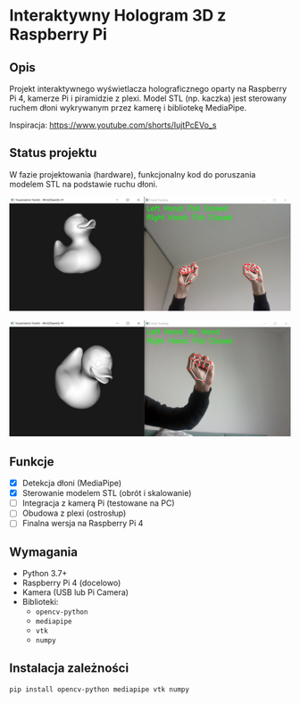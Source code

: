 # Interaktywny Hologram 3D z Raspberry Pi

## Opis
Projekt interaktywnego wyświetlacza holograficznego oparty na Raspberry Pi 4, kamerze Pi i piramidzie z plexi. Model STL (np. kaczka) jest sterowany ruchem dłoni wykrywanym przez kamerę i bibliotekę MediaPipe.

Inspiracja: https://www.youtube.com/shorts/IujtPcEVo_s

## Status projektu
W fazie projektowania (hardware), funkcjonalny kod do poruszania modelem STL na podstawie ruchu dłoni.

<p align="center">
  <img src="image (10).png" alt="rys" width="800">
</p>

<p align="center">
  <img src="image (9).png" alt="rys" width="800">
</p> 

## Funkcje
- [x] Detekcja dłoni (MediaPipe)
- [x] Sterowanie modelem STL (obrót i skalowanie)
- [ ] Integracja z kamerą Pi (testowane na PC)
- [ ] Obudowa z plexi (ostrosłup)
- [ ] Finalna wersja na Raspberry Pi 4

## Wymagania
- Python 3.7+
- Raspberry Pi 4 (docelowo)
- Kamera (USB lub Pi Camera)
- Biblioteki:
  - `opencv-python`
  - `mediapipe`
  - `vtk`
  - `numpy`

## Instalacja zależności
```bash
pip install opencv-python mediapipe vtk numpy
```
